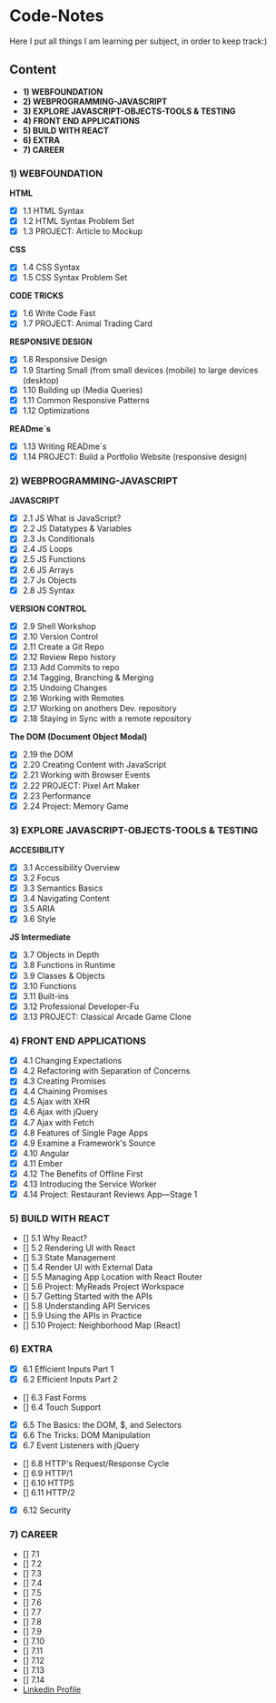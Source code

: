 # Code-Notes
Here I put all things I am learning per subject, in order to keep track:)

## Content
- __1) WEBFOUNDATION__
- __2) WEBPROGRAMMING-JAVASCRIPT__
- __3) EXPLORE JAVASCRIPT-OBJECTS-TOOLS & TESTING__
- __4) FRONT END APPLICATIONS__
- __5) BUILD WITH REACT__
- __6) EXTRA__
- __7) CAREER__

### __1) WEBFOUNDATION__

__HTML__
- [x] 1.1 HTML Syntax
- [x] 1.2 HTML Syntax Problem Set
- [x] 1.3 PROJECT: Article to Mockup

__CSS__
- [x] 1.4 CSS Syntax
- [x] 1.5 CSS Syntax Problem Set

__CODE TRICKS__
- [x] 1.6 Write Code Fast
- [x] 1.7 PROJECT: Animal Trading Card

__RESPONSIVE DESIGN__
- [x] 1.8 Responsive Design
- [x] 1.9 Starting Small (from small devices (mobile) to large devices (desktop)
- [x] 1.10 Building up (Media Queries)
- [x] 1.11 Common Responsive Patterns
- [x] 1.12 Optimizations

__READme´s__
- [x] 1.13 Writing READme´s
- [x] 1.14 PROJECT: Build a Portfolio Website (responsive design)

### __2) WEBPROGRAMMING-JAVASCRIPT__
__JAVASCRIPT__
- [x] 2.1 JS What is JavaScript?
- [x] 2.2 JS Datatypes & Variables
- [x] 2.3 Js Conditionals
- [x] 2.4 JS Loops
- [x] 2.5 JS Functions
- [x] 2.6 JS Arrays
- [x] 2.7 Js Objects
- [x] 2.8 JS Syntax

__VERSION CONTROL__
- [x] 2.9 Shell Workshop
- [x] 2.10 Version Control
- [x] 2.11 Create a Git Repo
- [x] 2.12 Review Repo history
- [x] 2.13 Add Commits to repo
- [x] 2.14 Tagging, Branching & Merging 
- [x] 2.15 Undoing Changes
- [x] 2.16 Working with Remotes
- [x] 2.17 Working on anothers Dev. repository
- [x] 2.18 Staying in Sync with a remote repository

__The DOM (Document Object Modal)__
- [x] 2.19 the DOM
- [x] 2.20 Creating Content with JavaScript
- [x] 2.21 Working with Browser Events
- [x] 2.22 PROJECT: Pixel Art Maker
- [x] 2.23 Performance
- [x] 2.24 Project: Memory Game

### __3) EXPLORE JAVASCRIPT-OBJECTS-TOOLS & TESTING__
__ACCESIBILITY__
- [x] 3.1 Accessibility Overview
- [x] 3.2 Focus
- [x] 3.3 Semantics Basics
- [x] 3.4 Navigating Content
- [x] 3.5 ARIA
- [x] 3.6 Style

__JS Intermediate__
- [x] 3.7 Objects in Depth
- [x] 3.8 Functions in Runtime
- [x] 3.9 Classes & Objects
- [x] 3.10 Functions
- [x] 3.11 Built-ins
- [x] 3.12 Professional Developer-Fu
- [x] 3.13 PROJECT: Classical Arcade Game Clone

### __4) FRONT END APPLICATIONS__
- [x] 4.1 Changing Expectations
- [x] 4.2 Refactoring with Separation of Concerns
- [x] 4.3 Creating Promises
- [x] 4.4 Chaining Promises
- [x] 4.5 Ajax with XHR
- [x] 4.6 Ajax with jQuery
- [x] 4.7 Ajax with Fetch
- [x] 4.8 Features of Single Page Apps
- [x] 4.9 Examine a Framework's Source
- [x] 4.10 Angular
- [x] 4.11 Ember
- [x] 4.12 The Benefits of Offline First
- [x] 4.13 Introducing the Service Worker
- [x] 4.14 Project: Restaurant Reviews App—Stage 1

### __5) BUILD WITH REACT__
- [] 5.1 Why React?
- [] 5.2 Rendering UI with React
- [] 5.3 State Management
- [] 5.4 Render UI with External Data
- [] 5.5 Managing App Location with React Router
- [] 5.6 Project: MyReads Project Workspace
- [] 5.7 Getting Started with the APIs
- [] 5.8 Understanding API Services
- [] 5.9 Using the APIs in Practice
- [] 5.10 Project: Neighborhood Map (React)

### __6) EXTRA__
- [x] 6.1 Efficient Inputs Part 1
- [x] 6.2 Efficient Inputs Part 2
- [] 6.3 Fast Forms
- [] 6.4 Touch Support
- [x] 6.5 The Basics: the DOM, $, and Selectors
- [x] 6.6 The Tricks: DOM Manipulation
- [x] 6.7 Event Listeners with jQuery
- [] 6.8 HTTP's Request/Response Cycle
- [] 6.9 HTTP/1
- [] 6.10 HTTPS
- [] 6.11 HTTP/2
- [x] 6.12 Security

### __7) CAREER__
- [] 7.1
- [] 7.2
- [] 7.3
- [] 7.4
- [] 7.5
- [] 7.6
- [] 7.7
- [] 7.8
- [] 7.9
- [] 7.10
- [] 7.11
- [] 7.12
- [] 7.13
- [] 7.14
- [Linkedin Profile](https://blog.udacity.com/2015/01/essential-tips-stand-linkedin-profile.html)

